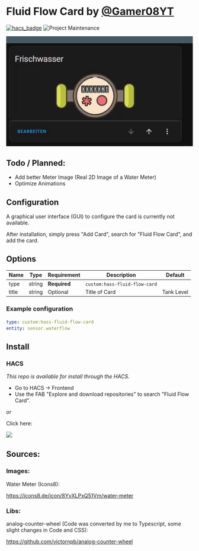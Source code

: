 # Fluid Flow Card by [@Gamer08YT](https://www.github.com/Gamer08YT)

[![hacs_badge](https://img.shields.io/badge/HACS-Default-41BDF5.svg?style=for-the-badge)](https://my.home-assistant.io/redirect/hacs_repository/?owner=Gamer08YT&repository=hass-fluid-flow&category=frontend) ![Project Maintenance][maintenance-shield]

![img.png](images/preview.gif)

## Todo / Planned:
- Add better Meter Image (Real 2D Image of a Water Meter)
- Optimize Animations

## Configuration

A graphical user interface (GUI) to configure the card is currently not available.

After installation, simply press "Add Card", search for "Fluid Flow Card", and add the card.

## Options

| Name  | Type   | Requirement  | Description                   | Default    |
|-------|--------|--------------|-------------------------------|------------|
| type  | string | **Required** | `custom:hass-fluid-flow-card` |            |
| title | string | Optional     | Title of Card                 | Tank Level |

### Example configuration

```yaml
type: custom:hass-fluid-flow-card
entity: sensor.waterflow
```

## Install

### HACS

*This repo is available for install through the HACS.*

* Go to HACS → Frontend
* Use the FAB "Explore and download repositories" to search "Fluid Flow Card".

_or_

Click here:

[![](https://my.home-assistant.io/badges/hacs_repository.svg)](https://my.home-assistant.io/redirect/hacs_repository/?owner=Gamer08YT&repository=hass-fluid-flow&category=frontend)

## Sources:

### Images:

Water Meter (Icons8):

https://icons8.de/icon/8YvXLPxQ51Vm/water-meter

### Libs:

analog-counter-wheel (Code was converted by me to Typescript, some slight changes in Code and CSS):

https://github.com/victornpb/analog-counter-wheel

[commits]: https://github.com/Gamer08YT/hass-fluid-flow/commits/main

[maintenance-shield]: https://img.shields.io/maintenance/yes/2023.svg?style=for-the-badge

[releases]: https://github.com/Gamer08YT/hass-fluid-flow/releases
